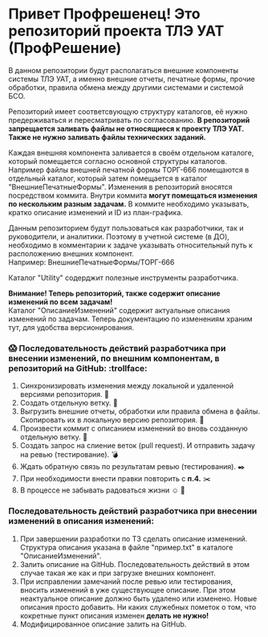 # Привет Профрешенец! Это репозиторий проекта ТЛЭ УАТ (ПрофРешение)

В данном репозитории будут располагаться внешние компоненты системы ТЛЭ УАТ, а именно внешние отчеты, печатные формы, прочие обработки, правила обмена между другими системами и системой БСО.

Репозиторий имеет соответсвующую структуру каталогов, её нужно предерживаться и пересматривать по согласованию. **В репозиторий запрещается заливать файлы не относящиеся к проекту ТЛЭ УАТ. Также не нужно заливать файлы технических заданий.**

Каждая внешняя компонента заливается в своём отдельном каталоге, который помещается согласно основной структуры каталогов. Например файлы внешней печатной формы ТОРГ-666 помещаются в отдельный каталог, который затем помещается в каталог "ВнешниеПечатныеФормы". Изменения в репозиторий вносятся посредством коммита. Внутри коммита **могут помещаться изменения по нескольким разным задачам.** В коммите необходимо указывать, кратко описание изменений и ID из план-графика.

Данным репозиторием будут пользоваться как разработчики, так и руководители, и аналитики. Поэтому в учетной системе (в ДО), необходимо в комментарии к задаче указывать относительный путь к расположению внешних компонент.   
Например: ВнешниеПечатныеФормы/ТОРГ-666  

Каталог "Utility" содерджит полезные инструменты разработчика.

**Внимание! Теперь репозиторий, также содержит описание изменений по всем задачам!**  
Каталог "ОписаниеИзменений" содержит актуальные описания изменений по задачам. Теперь документацию по изменениям храним тут, для удобства версионирования.

### :scream: Последовательность действий разработчика при внесении изменений, по внешним компонентам, в репозиторий на GitHub: :trollface:
1. Синхронизировать изменения между локальной и удаленной версиями репозитория. :dizzy:
2. Создать отдельную ветку. :two_men_holding_hands:
3. Выгрузить внешние отчеты, обработки или правила обмена в файлы. Скопировать их в локальную версию репозитория. :floppy_disk:
4. Произвести коммит с описанием изменений во вновь созданную отдельную ветку. :gift:
5. Создать запрос на слиение веток (pull request). И отправить задачу на ревью (тестирование). :bomb:
6. Ждать обратную связь по результатам ревью (тестирования). :black_nib:
7. При необходимости внести правки повторить с **п.4.** :scissors:
8. В процессе не забывать радоваться жизни :relaxed: :wine_glass:  

### Последовательность действий разработчика при внесении изменений в описания изменений:
1. При завершении разработки по ТЗ сделать описание изменений. Структура описания указана в файле "пример.txt" в каталоге "ОписаниеИзменений".
2. Залить описание на GitHub. Последовательность действий в этом случае такая же как и при загрузке внешних компонент.
3. При исправлении замечаний после ревью или тестирования, вносить изменений в уже существующее описание. При этом неактуальное описание должно быть удалено или изменено. Новые описания просто добавить. Ни каких служебных пометок о том, что кокретные пункт описания изменен **делать не нужно!**
4. Модифицированное описание залить на GitHub.